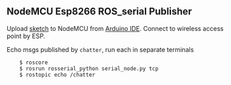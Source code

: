 ## NodeMCU Esp8266 ROS_serial Publisher
Upload [sketch](https://www.arduino.cc/en/tutorial/sketch) to NodeMCU from [Arduino IDE](https://www.arduino.cc/en/main/software).
Connect to wireless access point by ESP.

Echo msgs published by `chatter`, run each in separate terminals
```
    $ roscore
    $ rosrun rosserial_python serial_node.py tcp
    $ rostopic echo /chatter
```
